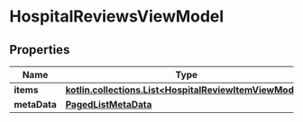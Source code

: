 
# HospitalReviewsViewModel

## Properties
Name | Type | Description | Notes
------------ | ------------- | ------------- | -------------
**items** | [**kotlin.collections.List&lt;HospitalReviewItemViewModel&gt;**](HospitalReviewItemViewModel.md) |  |  [optional]
**metaData** | [**PagedListMetaData**](PagedListMetaData.md) |  |  [optional]




